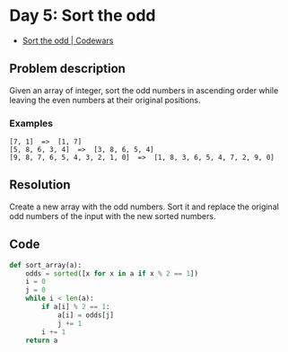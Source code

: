 # Day 5: Sort the odd

- [Sort the odd | Codewars](https://www.codewars.com/kata/578aa45ee9fd15ff4600090d/)

## Problem description

Given an array of integer, sort the odd numbers in ascending order while leaving the even numbers at their original positions.

### Examples

```text
[7, 1]  =>  [1, 7]
[5, 8, 6, 3, 4]  =>  [3, 8, 6, 5, 4]
[9, 8, 7, 6, 5, 4, 3, 2, 1, 0]  =>  [1, 8, 3, 6, 5, 4, 7, 2, 9, 0]
```

## Resolution

Create a new array with the odd numbers. Sort it and replace the original odd numbers of the input with the new sorted numbers.

## Code

```python
def sort_array(a):
    odds = sorted([x for x in a if x % 2 == 1])
    i = 0
    j = 0
    while i < len(a):
        if a[i] % 2 == 1:
            a[i] = odds[j]
            j += 1
        i += 1
    return a
```
